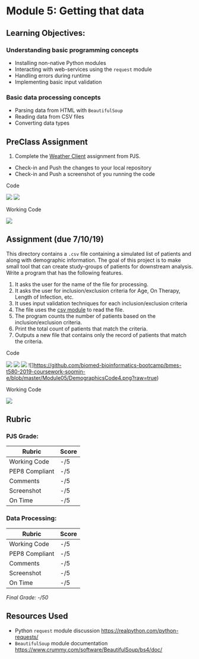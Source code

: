 # Module 5: Getting that data

## Learning Objectives:

### Understanding basic programming concepts
 - Installing non-native Python modules
 - Interacting with web-services using the `request` module
 - Handling errors during runtime
 - Implementing basic input validation
 
### Basic data processing concepts
 - Parsing data from HTML with `BeautifulSoup`
 - Reading data from CSV files
 - Converting data types
 
## PreClass Assignment

1. Complete the [Weather Client](https://github.com/biomed-bioinformatics-bootcamp/python-jumpstart-course-demos/tree/master/apps/05_weather_client) assignment from PJS.
  - Check-in and Push the changes to your local repository
  - Check-in and Push a screenshot of you running the code
  
  Code
  
  ![](https://github.com/biomed-bioinformatics-bootcamp/bmes-t580-2019-coursework-soomin-e/blob/master/Module05/Code1.png?raw=true)
  ![](https://github.com/biomed-bioinformatics-bootcamp/bmes-t580-2019-coursework-soomin-e/blob/master/Module05/Code2.png?raw=true)
  
  Working Code
  
  ![](https://github.com/biomed-bioinformatics-bootcamp/bmes-t580-2019-coursework-soomin-e/blob/master/Module05/AppinProgress.png?raw=true)
 
## Assignment (due 7/10/19)

This directory contains a `.csv` file containing a simulated list of patients and along with demographic information.
The goal of this project is to make small tool that can create study-groups of patients for downstream analysis.
Write a program that has the following features.   

1. It asks the user for the name of the file for processing.
2. It asks the user for inclusion/exclusion criteria for Age, On Therapy, Length of Infection, etc.
3. It uses input validation techniques for each inclusion/exclusion criteria
4. The file uses the [csv module](https://docs.python.org/3/library/csv.html) to read the file.
5. The program counts the number of patients based on the inclusion/exclusion criteria. 
6. Print the total count of patients that match the criteria.
7. Outputs a new file that contains only the record of patients that match the criteria.

Code

![](https://github.com/biomed-bioinformatics-bootcamp/bmes-t580-2019-coursework-soomin-e/blob/master/Module05/DemographicsCode1.png?raw=true)
![](https://github.com/biomed-bioinformatics-bootcamp/bmes-t580-2019-coursework-soomin-e/blob/master/Module05/DemographicsCode2.png?raw=true)
![](https://github.com/biomed-bioinformatics-bootcamp/bmes-t580-2019-coursework-soomin-e/blob/master/Module05/DemographicsCode3.png?raw=true)
![]https://github.com/biomed-bioinformatics-bootcamp/bmes-t580-2019-coursework-soomin-e/blob/master/Module05/DemographicsCode4.png?raw=true)

Working Code

![](https://github.com/biomed-bioinformatics-bootcamp/bmes-t580-2019-coursework-soomin-e/blob/master/Module05/DemographicsCodeWorking.png?raw=true)


## Rubric

### PJS Grade:

|  Rubric        | Score | 
|----------------|-------|
| Working Code   |  -/5  |
| PEP8 Compliant |  -/5  |
| Comments       |  -/5  |
| Screenshot     |  -/5  |
| On Time        |  -/5  |

### Data Processing:

|  Rubric        | Score | 
|----------------|-------|
| Working Code   |  -/5  |
| PEP8 Compliant |  -/5  |
| Comments       |  -/5  |
| Screenshot     |  -/5  |
| On Time        |  -/5  |

*Final Grade: -/50*

## Resources Used

- Python `request` module discussion https://realpython.com/python-requests/
- `BeautifulSoup` module documentation https://www.crummy.com/software/BeautifulSoup/bs4/doc/ 
